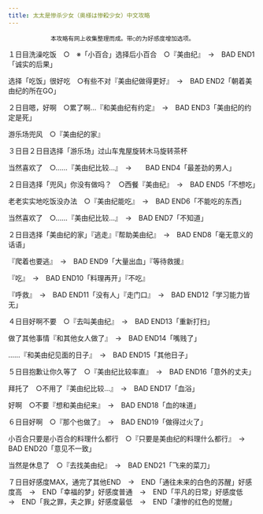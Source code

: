 ```yaml
---
title: 太太是惨杀少女（奥様は惨殺少女）中文攻略
---
```


                本攻略有网上收集整理而成。带○的为好感度增加选项。

１日目洗澡吃饭　○　※「小百合」选择后小百合　○『美由纪』　→　BAD END1「诚实的后果」

选择「吃饭」很好吃　○有些不对『美由纪做得更好』　→　BAD END2「朝着美由纪的所在GO」

２日目嗯，好啊　○累了啊…『和美由纪有约定』　→　BAD END3「美由纪的约定是死」

游乐场兜风　○『美由纪的家』

３日目２日目选择「游乐场」过山车鬼屋旋转木马旋转茶杯

当然喜欢了　○……『美由纪比较…』　→　　BAD END4「最差劲的男人」

２日目选择「兜风」你没有做吗？　○西餐『美由纪』　→　BAD END5「不想吃」

老老实实地吃饭没办法　○『美由纪能吃』　→　BAD END6「不能吃的东西」

当然喜欢了　○……『美由纪比较…』　→　BAD END7「不知道」

２日目选择「美由纪的家」『逃走』『帮助美由纪』　→　BAD END8「毫无意义的话语」

『爬着也要逃』　→　BAD END9「大量出血」『等待救援』

『吃』　→　BAD END10「料理再开」『不吃』

『呼救』　→　BAD END11「没有人」『走门口』　→　BAD END12「学习能力皆无」

４日目好啊不要　○『去叫美由纪』　→　BAD END13「重新打扫」

做了其他事情『和其他女人做了』　→　BAD END14「嘴贱了」

……『和美由纪见面的日子』　→　BAD END15「其他日子」

５日目抱歉让你久等了　○『美由纪比较率直』　→　BAD END16「意外的丈夫」

拜托了　○不用了『美由纪比较…』　→　BAD END17「血浴」

好啊　○不要『想和美由纪来』　→　BAD END18「血的味道」

６日目好啊　○『那个也做了』　→　BAD END19「做得过火了」

小百合只要是小百合的料理什么都行　○『只要是美由纪的料理什么都行』　→　BAD END20「意见不一致」

当然是休息了　○『去找美由纪』　→　BAD END21「飞来的菜刀」

７日目好感度MAX，通完了其他END　→　END「通往未来的白色的苏醒」好感度高　→　END「幸福的梦」好感度普通　→　END「平凡的日常」好感度低　→　END「我之罪，夫之罪」好感度最低　→　END「凄惨的红色的觉醒」
              
